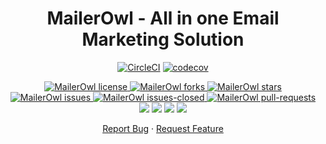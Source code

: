 <h1 align="center">
  MailerOwl - All in one Email Marketing Solution
</h1>

<!--Badges-->
<div style="text-align: center;">

[![CircleCI](https://circleci.com/gh/divyang02/MailerOwl.svg?style=svg)](https://circleci.com/gh/divyang02/MailerOwl)
[![codecov](https://codecov.io/gh/divyang02/MailerOwl/branch/main/graph/badge.svg?token=O8AVQ0MZLR)](https://codecov.io/gh/divyang02/MailerOwl)

</div>

<p align="center">
<a href="https://github.com/divyang02/MailerOwl/blob/main/LICENSE" target="blank">
<img src="https://img.shields.io/github/license/divyang02/MailerOwl?style=for-the-badge" alt="MailerOwl license" />
</a>
<a href="https://github.com/divyang02/MailerOwl/fork" target="blank">
<img src="https://img.shields.io/github/forks/divyang02/MailerOwl?style=for-the-badge" alt="MailerOwl forks"/>
</a>
<a href="https://github.com/divyang02/MailerOwl/stargazers" target="blank">
<img src="https://img.shields.io/github/stars/divyang02/MailerOwl?style=for-the-badge" alt="MailerOwl stars"/>
</a>
<a href="https://github.com/divyang02/MailerOwl/issues" target="blank">
<img src="https://img.shields.io/github/issues/divyang02/MailerOwl?style=for-the-badge" alt="MailerOwl issues"/>
</a>
<a href="https://github.com/divyang02/MailerOwl/issues" target="blank">
<img src="https://img.shields.io/github/issues-closed/divyang02/MailerOwl?style=for-the-badge&label=issues%20closed" alt="MailerOwl issues-closed"/>
</a>
<a href="https://github.com/divyang02/MailerOwl/pulls" target="blank">
<img src="https://img.shields.io/github/issues-pr/divyang02/MailerOwl?style=for-the-badge" alt="MailerOwl pull-requests"/>
</a>
<a href="https://github.com/divyang02/MailerOwl/graphs/contributors" alt="MailerOwl Contributors">
<img src="https://img.shields.io/github/contributors/divyang02/MailerOwl?style=for-the-badge" /></a>
</a>
<a href="https://github.com/divyang02/MailerOwl/graphs/commit-activity" alt="MailerOwl commit activity">
<img src="https://img.shields.io/github/commit-activity/w/divyang02/MailerOwl?style=for-the-badge" /></a> 
</a>
<a href="https://img.shields.io/github/repo-size/divyang02/MailerOwl" alt="MailerOwl repo size">
<img src="https://img.shields.io/github/repo-size/divyang02/MailerOwl?style=for-the-badge" /></a>
</a>
<a href="https://img.shields.io/tokei/lines/github/divyang02/MailerOwl" alt="MailerOwl total lines">
<img src="https://img.shields.io/tokei/lines/github/divyang02/MailerOwl?style=for-the-badge" /></a> 
</a>
</p>

<p align="center">
    <a href="https://github.com/divyang02/MailerOwl/issues/new/choose">Report Bug</a>
    ·
    <a href="https://github.com/divyang02/MailerOwl/issues/new/choose">Request Feature</a>
</p>